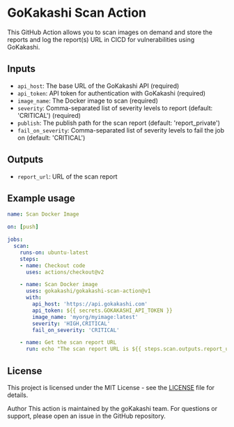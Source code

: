 # GoKakashi Scan Action

This GitHub Action allows you to scan images on demand and store the reports and log the report(s) URL in CICD for vulnerabilities using GoKakashi.

## Inputs

* `api_host`: The base URL of the GoKakashi API (required)
* `api_token`: API token for authentication with GoKakashi (required)
* `image_name`: The Docker image to scan (required)
* `severity`: Comma-separated list of severity levels to report (default: 'CRITICAL') (required)
* `publish`: The publish path for the scan report (default: 'report_private') 
* `fail_on_severity`: Comma-separated list of severity levels to fail the job on (default: 'CRITICAL')

## Outputs

* `report_url`: URL of the scan report

## Example usage

```yaml
name: Scan Docker Image

on: [push]

jobs:
  scan:
    runs-on: ubuntu-latest
    steps:
    - name: Checkout code
      uses: actions/checkout@v2

    - name: Scan Docker image
      uses: gokakashi/gokakashi-scan-action@v1
      with:
        api_host: 'https://api.gokakashi.com'
        api_token: ${{ secrets.GOKAKASHI_API_TOKEN }}
        image_name: 'myorg/myimage:latest'
        severity: 'HIGH,CRITICAL'
        fail_on_severity: 'CRITICAL'

    - name: Get the scan report URL
      run: echo "The scan report URL is ${{ steps.scan.outputs.report_url }}"
```

## License

This project is licensed under the MIT License - see the [LICENSE](LICENSE) file for details.

Author
This action is maintained by the goKakashi team. For questions or support, please open an issue in the GitHub repository.